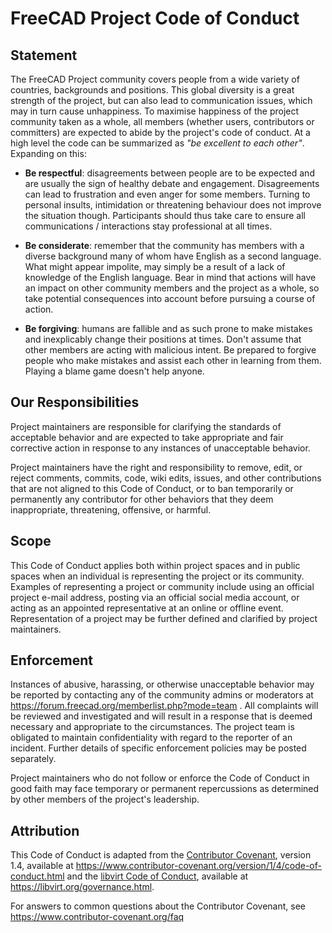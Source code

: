 # FreeCAD Project Code of Conduct

## Statement

The FreeCAD Project community covers people from a wide variety of countries,
backgrounds and positions. This global diversity is a great strength of the
project, but can also lead to communication issues, which may in turn cause
unhappiness. To maximise happiness of the project community taken as a whole,
all members (whether users, contributors or committers) are expected to abide
by the project's code of conduct. At a high level the code can be summarized
as *"be excellent to each other"*. Expanding on this:

* **Be respectful**: disagreements between people are to be expected and are
  usually the sign of healthy debate and engagement. Disagreements can lead to
  frustration and even anger for some members. Turning to personal insults,
  intimidation or threatening behaviour does not improve the situation though.
  Participants should thus take care to ensure all communications /
  interactions stay professional at all times.

* **Be considerate**: remember that the community has members with a diverse
  background many of whom have English as a second language. What might appear
  impolite, may simply be a result of a lack of knowledge of the English
  language. Bear in mind that actions will have an impact on other community
  members and the project as a whole, so take potential consequences into
  account before pursuing a course of action.

* **Be forgiving**: humans are fallible and as such prone to make mistakes and
  inexplicably change their positions at times. Don't assume that other members
  are acting with malicious intent. Be prepared to forgive people who make
  mistakes and assist each other in learning from them. Playing a blame game
  doesn't help anyone.


## Our Responsibilities

Project maintainers are responsible for clarifying the standards of acceptable
behavior and are expected to take appropriate and fair corrective action in
response to any instances of unacceptable behavior.

Project maintainers have the right and responsibility to remove, edit, or
reject comments, commits, code, wiki edits, issues, and other contributions
that are not aligned to this Code of Conduct, or to ban temporarily or
permanently any contributor for other behaviors that they deem inappropriate,
threatening, offensive, or harmful.

## Scope

This Code of Conduct applies both within project spaces and in public spaces
when an individual is representing the project or its community. Examples of
representing a project or community include using an official project e-mail
address, posting via an official social media account, or acting as an appointed
representative at an online or offline event. Representation of a project may be
further defined and clarified by project maintainers.

## Enforcement

Instances of abusive, harassing, or otherwise unacceptable behavior may be
reported by contacting any of the community admins or moderators at
https://forum.freecad.org/memberlist.php?mode=team . All
complaints will be reviewed and investigated and will result in a response that
is deemed necessary and appropriate to the circumstances. The project team is
obligated to maintain confidentiality with regard to the reporter of an incident.
Further details of specific enforcement policies may be posted separately.

Project maintainers who do not follow or enforce the Code of Conduct in good
faith may face temporary or permanent repercussions as determined by other
members of the project's leadership.

## Attribution

This Code of Conduct is adapted from the [Contributor Covenant][homepage], version 1.4,
available at https://www.contributor-covenant.org/version/1/4/code-of-conduct.html
and the [libvirt Code of Conduct][libvirtcoc], available at https://libvirt.org/governance.html.

[homepage]: https://www.contributor-covenant.org
[libvirtcoc]: https://libvirt.org/governance.html

For answers to common questions about the Contributor Covenant, see
https://www.contributor-covenant.org/faq
